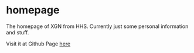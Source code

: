 # homepage
The homepage of XGN from HHS. Currently just some personal information and stuff.

Visit it at Github Page [here](https://www.youtube.com/watch?v=dQw4w9WgXcQ)